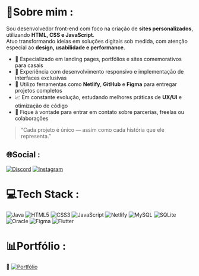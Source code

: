 # 💫Sobre mim :
Sou desenvolvedor front-end com foco na criação de **sites personalizados**, utilizando **HTML, CSS e JavaScript**.  
Atuo transformando ideias em soluções digitais sob medida, com atenção especial ao **design, usabilidade e performance**.

- 💼 Especializado em landing pages, portfólios e sites comemorativos para casais  
- 🎯 Experiência com desenvolvimento responsivo e implementação de interfaces exclusivas  
- 🚀 Utilizo ferramentas como **Netlify**, **GitHub** e **Figma** para entregar projetos completos  
- 📈 Em constante evolução, estudando melhores práticas de **UX/UI** e otimização de código  
- 💬 Fique à vontade para entrar em contato sobre parcerias, freelas ou colaborações

> “Cada projeto é único — assim como cada história que ele representa.”

## 🌐Social :
[![Discord](https://img.shields.io/badge/Discord-%237289DA.svg?logo=discord&logoColor=white)](htttps://discord.gg/1n1xghtt) [![Instagram](https://img.shields.io/badge/Instagram-%23E4405F.svg?logo=Instagram&logoColor=white)](https://instagram.com/ogabrielholanda) 

# 💻Tech Stack :
![Java](https://img.shields.io/badge/java-%23ED8B00.svg?style=flat&logo=java&logoColor=white) ![HTML5](https://img.shields.io/badge/html5-%23E34F26.svg?style=flat&logo=html5&logoColor=white) ![CSS3](https://img.shields.io/badge/css3-%231572B6.svg?style=flat&logo=css3&logoColor=white) ![JavaScript](https://img.shields.io/badge/javascript-%23323330.svg?style=flat&logo=javascript&logoColor=%23F7DF1E) ![Netlify](https://img.shields.io/badge/netlify-%23000000.svg?style=flat&logo=netlify&logoColor=#00C7B7) ![MySQL](https://img.shields.io/badge/mysql-%2300f.svg?style=flat&logo=mysql&logoColor=white) ![SQLite](https://img.shields.io/badge/sqlite-%2307405e.svg?style=flat&logo=sqlite&logoColor=white) ![Oracle](https://img.shields.io/badge/Oracle-F80000?style=flat&logo=oracle&logoColor=white) 	![Figma](https://img.shields.io/badge/figma-%23F24E1E.svg?style=flat&logo=figma&logoColor=white) ![Flutter](https://img.shields.io/badge/Flutter-%2302569B.svg?style=flat&logo=Flutter&logoColor=white)

# 📊Portfólio :
💼 [![Portfólio](https://img.shields.io/badge/Portfólio-000?style=for-the-badge&logo=vercel&logoColor=white)]([https://seusite.com](https://gabrielholandacosta.github.io/portfolioGabriel))
